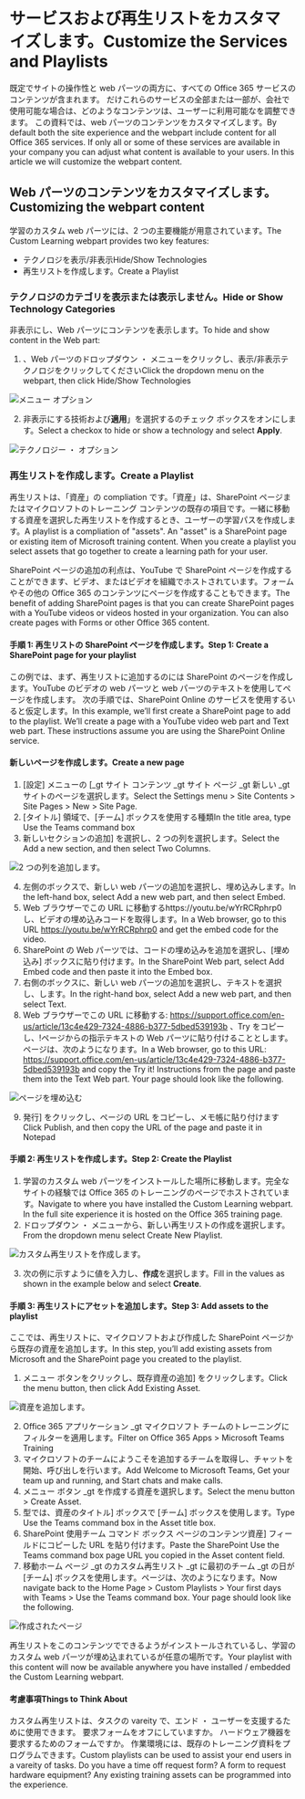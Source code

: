 # <a name="customize-the-services-and-playlists"></a><span data-ttu-id="0341e-101">サービスおよび再生リストをカスタマイズします。</span><span class="sxs-lookup"><span data-stu-id="0341e-101">Customize the Services and Playlists</span></span>

<span data-ttu-id="0341e-p101">既定でサイトの操作性と web パーツの両方に、すべての Office 365 サービスのコンテンツが含まれます。 だけこれらのサービスの全部または一部が、会社で使用可能な場合は、どのようなコンテンツは、ユーザーに利用可能なを調整できます。 この資料では、web パーツのコンテンツをカスタマイズします。</span><span class="sxs-lookup"><span data-stu-id="0341e-p101">By default both the site experience and the webpart include content for all Office 365 services.  If only all or some of these services are available in your company you can adjust what content is available to your users.  In this article we will customize the webpart content.</span></span>  

## <a name="customizing-the-webpart-content"></a><span data-ttu-id="0341e-105">Web パーツのコンテンツをカスタマイズします。</span><span class="sxs-lookup"><span data-stu-id="0341e-105">Customizing the webpart content</span></span>

<span data-ttu-id="0341e-106">学習のカスタム web パーツには、2 つの主要機能が用意されています。</span><span class="sxs-lookup"><span data-stu-id="0341e-106">The Custom Learning webpart provides two key features:</span></span>
- <span data-ttu-id="0341e-107">テクノロジを表示/非表示</span><span class="sxs-lookup"><span data-stu-id="0341e-107">Hide/Show Technologies</span></span>
- <span data-ttu-id="0341e-108">再生リストを作成します。</span><span class="sxs-lookup"><span data-stu-id="0341e-108">Create a Playlist</span></span>

### <a name="hide-or-show-technology-categories"></a><span data-ttu-id="0341e-109">テクノロジのカテゴリを表示または表示しません。</span><span class="sxs-lookup"><span data-stu-id="0341e-109">Hide or Show Technology Categories</span></span>

<span data-ttu-id="0341e-110">非表示にし、Web パーツにコンテンツを表示します。</span><span class="sxs-lookup"><span data-stu-id="0341e-110">To hide and show content in the Web part:</span></span> 
1.  <span data-ttu-id="0341e-111">、Web パーツのドロップダウン ・ メニューをクリックし、表示/非表示テクノロジをクリックしてください</span><span class="sxs-lookup"><span data-stu-id="0341e-111">Click the dropdown menu on the webpart, then click Hide/Show Technologies</span></span>

![メニュー オプション](media/clohideshow.png)

2. <span data-ttu-id="0341e-113">非表示にする技術および**適用**」を選択するのチェック ボックスをオンにします。</span><span class="sxs-lookup"><span data-stu-id="0341e-113">Select a checkox to hide or show a technology and select **Apply**.</span></span>

![テクノロジー ・ オプション](media/clohideshow1.png)

### <a name="create-a-playlist"></a><span data-ttu-id="0341e-115">再生リストを作成します。</span><span class="sxs-lookup"><span data-stu-id="0341e-115">Create a Playlist</span></span>

<span data-ttu-id="0341e-p102">再生リストは、「資産」の compliation です。「資産」は、SharePoint ページまたはマイクロソフトのトレーニング コンテンツの既存の項目です。一緒に移動する資産を選択した再生リストを作成するとき、ユーザーの学習パスを作成します。</span><span class="sxs-lookup"><span data-stu-id="0341e-p102">A playlist is a compliation of "assets". An "asset" is a SharePoint page or existing item of Microsoft training content. When you create a playlist you select assets that go together to create a learning path for your user.</span></span>  

<span data-ttu-id="0341e-p103">SharePoint ページの追加の利点は、YouTube で SharePoint ページを作成することができます、ビデオ、またはビデオを組織でホストされています。フォームやその他の Office 365 のコンテンツにページを作成することもできます。</span><span class="sxs-lookup"><span data-stu-id="0341e-p103">The benefit of adding SharePoint pages is that you can create SharePoint pages with a YouTube videos or videos hosted in your organization. You can also create pages with Forms or other Office 365 content.</span></span>  

#### <a name="step-1-create-a-sharepoint-page-for-your-playlist"></a><span data-ttu-id="0341e-121">手順 1: 再生リストの SharePoint ページを作成します。</span><span class="sxs-lookup"><span data-stu-id="0341e-121">Step 1: Create a SharePoint page for your playlist</span></span>
<span data-ttu-id="0341e-p104">この例では、まず、再生リストに追加するのには SharePoint のページを作成します。YouTube のビデオの web パーツと web パーツのテキストを使用してページを作成します。 次の手順では、SharePoint Online のサービスを使用するいると仮定します。</span><span class="sxs-lookup"><span data-stu-id="0341e-p104">In this example, we’ll first create a SharePoint page to add to the playlist. We’ll create a page with a YouTube video web part and Text web part.  These instructions assume you are using the SharePoint Online service.</span></span> 

#### <a name="create-a-new-page"></a><span data-ttu-id="0341e-125">新しいページを作成します。</span><span class="sxs-lookup"><span data-stu-id="0341e-125">Create a new page</span></span>
1.  <span data-ttu-id="0341e-126">[設定] メニューの [_gt サイト コンテンツ _gt サイト ページ _gt 新しい _gt サイトのページを選択します。</span><span class="sxs-lookup"><span data-stu-id="0341e-126">Select the Settings menu > Site Contents > Site Pages > New > Site Page.</span></span>
2.  <span data-ttu-id="0341e-127">[タイトル] 領域で、[チーム] ボックスを使用する種類</span><span class="sxs-lookup"><span data-stu-id="0341e-127">In the title area, type Use the Teams command box</span></span>
3.  <span data-ttu-id="0341e-128">新しいセクションの追加] を選択し、2 つの列を選択します。</span><span class="sxs-lookup"><span data-stu-id="0341e-128">Select the Add a new section, and then select Two Columns.</span></span>

![2 つの列を追加します。](media/clo365addtwocolumn.png)

4.  <span data-ttu-id="0341e-130">左側のボックスで、新しい web パーツの追加を選択し、埋め込みします。</span><span class="sxs-lookup"><span data-stu-id="0341e-130">In the left-hand box, select Add a new web part, and then select Embed.</span></span> 
5.  <span data-ttu-id="0341e-131">Web ブラウザーでこの URL に移動するhttps://youtu.be/wYrRCRphrp0し、ビデオの埋め込みコードを取得します。</span><span class="sxs-lookup"><span data-stu-id="0341e-131">In a Web browser, go to this URL https://youtu.be/wYrRCRphrp0 and get the embed code for the video.</span></span> 
6.  <span data-ttu-id="0341e-132">SharePoint の Web パーツでは、コードの埋め込みを追加を選択し、[埋め込み] ボックスに貼り付けます。</span><span class="sxs-lookup"><span data-stu-id="0341e-132">In the SharePoint Web part, select Add Embed code and then paste it into the Embed box.</span></span> 
7.  <span data-ttu-id="0341e-133">右側のボックスに、新しい web パーツの追加を選択し、テキストを選択し、します。</span><span class="sxs-lookup"><span data-stu-id="0341e-133">In the right-hand box, select Add a new web part, and then select Text.</span></span> 
8.  <span data-ttu-id="0341e-p105">Web ブラウザーでこの URL に移動する: https://support.office.com/en-us/article/13c4e429-7324-4886-b377-5dbed539193b 、Try をコピーし、!ページからの指示テキストの Web パーツに貼り付けることとします。ページは、次のようになります。</span><span class="sxs-lookup"><span data-stu-id="0341e-p105">In a Web browser, go to this URL: https://support.office.com/en-us/article/13c4e429-7324-4886-b377-5dbed539193b and copy the Try it! Instructions from the page and paste them into the Text Web part. Your page should look like the following.</span></span> 

![ページを埋め込む](media/clo365teamscommandbox.png)

9.  <span data-ttu-id="0341e-138">発行] をクリックし、ページの URL をコピーし、メモ帳に貼り付けます</span><span class="sxs-lookup"><span data-stu-id="0341e-138">Click Publish, and then copy the URL of the page and paste it in Notepad</span></span>

#### <a name="step-2-create-the-playlist"></a><span data-ttu-id="0341e-139">手順 2: 再生リストを作成します。</span><span class="sxs-lookup"><span data-stu-id="0341e-139">Step 2: Create the Playlist</span></span>
1.  <span data-ttu-id="0341e-p106">学習のカスタム web パーツをインストールした場所に移動します。完全なサイトの経験では Office 365 のトレーニングのページでホストされています。</span><span class="sxs-lookup"><span data-stu-id="0341e-p106">Navigate to where you have installed the Custom Learning webpart. In the full site experience it is hosted on the Office 365 training page.</span></span> 
2.  <span data-ttu-id="0341e-142">ドロップダウン ・ メニューから、新しい再生リストの作成を選択します。</span><span class="sxs-lookup"><span data-stu-id="0341e-142">From the dropdown menu select Create New Playlist.</span></span> 

![カスタム再生リストを作成します。](media/clo365createplaylist.png)

3.  <span data-ttu-id="0341e-144">次の例に示すように値を入力し、**作成**を選択します。</span><span class="sxs-lookup"><span data-stu-id="0341e-144">Fill in the values as shown in the example below and select **Create**.</span></span> 

#### <a name="step-3-add-assets-to-the-playlist"></a><span data-ttu-id="0341e-145">手順 3: 再生リストにアセットを追加します。</span><span class="sxs-lookup"><span data-stu-id="0341e-145">Step 3: Add assets to the playlist</span></span>
<span data-ttu-id="0341e-146">ここでは、再生リストに、マイクロソフトおよび作成した SharePoint ページから既存の資産を追加します。</span><span class="sxs-lookup"><span data-stu-id="0341e-146">In this step, you’ll add existing assets from Microsoft and the SharePoint page you created to the playlist.</span></span> 

1.  <span data-ttu-id="0341e-147">メニュー ボタンをクリックし、既存資産の追加] をクリックします。</span><span class="sxs-lookup"><span data-stu-id="0341e-147">Click the menu button, then click Add Existing Asset.</span></span>

![資産を追加します。](media/clo365addasset.png)

2.  <span data-ttu-id="0341e-149">Office 365 アプリケーション _gt マイクロソフト チームのトレーニングにフィルターを適用します。</span><span class="sxs-lookup"><span data-stu-id="0341e-149">Filter on Office 365 Apps > Microsoft Teams Training</span></span>
3.  <span data-ttu-id="0341e-150">マイクロソフトのチームにようこそを追加するチームを取得し、チャットを開始、呼び出しを行います。</span><span class="sxs-lookup"><span data-stu-id="0341e-150">Add Welcome to Microsoft Teams, Get your team up and running, and Start chats and make calls.</span></span>
4.  <span data-ttu-id="0341e-151">メニュー ボタン _gt を作成する資産を選択します。</span><span class="sxs-lookup"><span data-stu-id="0341e-151">Select the menu button > Create Asset.</span></span>
5.  <span data-ttu-id="0341e-152">型では、資産のタイトル] ボックスで [チーム] ボックスを使用します。</span><span class="sxs-lookup"><span data-stu-id="0341e-152">Type Use the Teams command box in the Asset title box.</span></span> 
6.  <span data-ttu-id="0341e-153">SharePoint 使用チーム コマンド ボックス ページのコンテンツ資産] フィールドにコピーした URL を貼り付けます。</span><span class="sxs-lookup"><span data-stu-id="0341e-153">Paste the SharePoint Use the Teams command box page URL you copied in the Asset content field.</span></span> 
7.  <span data-ttu-id="0341e-p107">移動ホーム ページ _gt のカスタム再生リスト _gt に最初のチーム _gt の日が [チーム] ボックスを使用します。ページは、次のようになります。</span><span class="sxs-lookup"><span data-stu-id="0341e-p107">Now navigate back to the Home Page > Custom Playlists > Your first days with Teams > Use the Teams command box. Your page should look like the following.</span></span> 

![作成されたページ](media/clo365createplaylist2.png)

<span data-ttu-id="0341e-157">再生リストをこのコンテンツでできるようがインストールされているし、学習のカスタム web パーツが埋め込まれているが任意の場所です。</span><span class="sxs-lookup"><span data-stu-id="0341e-157">Your playlist with this content will now be available anywhere you have installed / embedded the Custom Learning webpart.</span></span> 

#### <a name="things-to-think-about"></a><span data-ttu-id="0341e-158">考慮事項</span><span class="sxs-lookup"><span data-stu-id="0341e-158">Things to Think About</span></span>

<span data-ttu-id="0341e-p108">カスタム再生リストは、タスクの vareity で、エンド ・ ユーザーを支援するために使用できます。 要求フォームをオフにしていますか。 ハードウェア機器を要求するためのフォームですか。 作業環境には、既存のトレーニング資料をプログラムできます。</span><span class="sxs-lookup"><span data-stu-id="0341e-p108">Custom playlists can be used to assist your end users in a vareity of tasks.  Do you have a time off request form?  A form to request hardware equipment?  Any existing training assets can be programmed into the experience.</span></span>  

